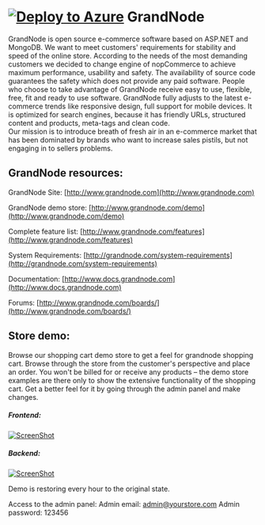 [![Deploy to Azure](http://azuredeploy.net/deploybutton.png)](https://azuredeploy.net/)
﻿GrandNode
===========
GrandNode is open source e-commerce software based on ASP.NET and MongoDB. 
We want to meet customers' requirements for stability and speed of the online store. According to the needs of the most demanding customers 
we decided to change engine of nopCommerce to achieve maximum performance, usability and safety. 
The availability of source code guarantees the safety which does not provide any paid software. 
People who choose to take advantage of GrandNode receive easy to use, flexible, free, fit and ready to use software. 
GrandNode fully adjusts to the latest e-commerce trends like responsive design, full support for mobile devices. 
It is optimized for search engines, because it has friendly URLs, structured content and products, meta-tags and clean code.  
Our mission is to introduce breath of fresh air in an e-commerce market 
that has been dominated by brands who want to increase sales pistils, but not engaging in to sellers problems.


## GrandNode resources: ##

GrandNode Site: [http://www.grandnode.com](http://www.grandnode.com)

GrandNode demo store: [http://www.grandnode.com/demo](http://www.grandnode.com/demo)

Complete feature list: [http://www.grandnode.com/features](http://www.grandnode.com/features)

System Requirements: [http://grandnode.com/system-requirements](http://grandnode.com/system-requirements)

Documentation: [http://www.docs.grandnode.com](http://www.docs.grandnode.com)

Forums: [http://www.grandnode.com/boards/](http://www.grandnode.com/boards/)

## Store demo: ##

Browse our shopping cart demo store to get a feel for grandnode shopping cart. Browse through the store from the customer's perspective and place an order. You won't be billed for or receive any products – the demo store examples are there only to show the extensive functionality of the shopping cart. Get a better feel for it by going through the admin panel and make changes.

##### Frontend:
[![ScreenShot](http://grandnode.com/Content/Images/uploaded/grand.png)](http://demo.grandnode.com/)

##### Backend:
[![ScreenShot](http://grandnode.com/Content/Images/uploaded/adminpanel.jpg)](http://demo.grandnode.com/login?ReturnUrl=%2fadmin)

Demo is restoring every hour to the original state.

Access to the admin panel:
Admin email: admin@yourstore.com
Admin password: 123456
